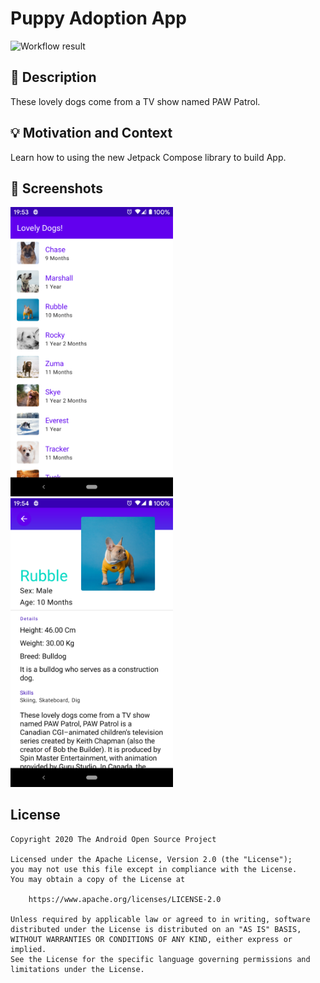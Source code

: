# Puppy Adoption App

![Workflow result](https://github.com/Kotlin-cn/Puppy-adoption-app/workflows/Check/badge.svg)


## :scroll: Description

These lovely dogs come from a TV show named PAW Patrol.


## :bulb: Motivation and Context

Learn how to using the new Jetpack Compose library to build App.


## :camera_flash: Screenshots

<img src="/results/screenshot_1.png" width="260">&emsp;<img src="/results/screenshot_2.png" width="260">

## License
```
Copyright 2020 The Android Open Source Project

Licensed under the Apache License, Version 2.0 (the "License");
you may not use this file except in compliance with the License.
You may obtain a copy of the License at

    https://www.apache.org/licenses/LICENSE-2.0

Unless required by applicable law or agreed to in writing, software
distributed under the License is distributed on an "AS IS" BASIS,
WITHOUT WARRANTIES OR CONDITIONS OF ANY KIND, either express or implied.
See the License for the specific language governing permissions and
limitations under the License.
```